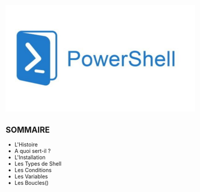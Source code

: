 # ![](powershell.jpg)
## SOMMAIRE 
-  L'Histoire
-  A quoi sert-il ?
-  L'Installation
-  Les Types de Shell
-  Les Conditions
-  Les Variables
-  Les Boucles()
  